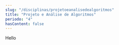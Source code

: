 ```yaml
---
slug: "/disciplinas/projetoeanalisedealgoritmos"
title: "Projeto e Análise de Algoritmos"
periodo: "4"
hasContent: false
---
```


Hello
